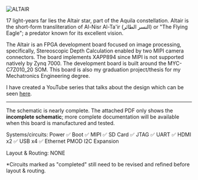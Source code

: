 ![ALTAIR](https://github.com/user-attachments/assets/b61b74c0-defb-4e71-bc80-f6e173e74274)

17 light-years far lies the Altair star, part of the Aquila constellation. Altair is the short-form transliteration of Al-Nisr Al-Ta'ir (النسر الطائر) or "The Flying Eagle"; a predator known for its excellent vision.

The Altair is an FPGA development board focused on image processing, specifically, Stereoscopic Depth Calculation enabled by two MIPI camera connectors. The board implements XAPP894 since MIPI is not supported natively by Zynq 7000. The development board is built around the MYC-C7Z010_20 SOM. This board is also my graduation project/thesis for my Mechatronics Engineering degree.

I have created a YouTube series that talks about the design which can be seen [here](https://www.youtube.com/@hasanthesyrian_).

---

The schematic is nearly complete. The attached PDF only shows the **incomplete schematic**; more complete documentation will be available when this board is manufactured and tested.

Systems/circuits:
Power ✅
Boot ✅
MIPI ✅
SD Card ✅
JTAG ✅
UART ✅
HDMI x2 ✅
USB x4 ✅
Ethernet
PMOD
I2C
Expansion

Layout & Routing:
NONE

*Circuits marked as "completed" still need to be revised and refined before layout & routing.
